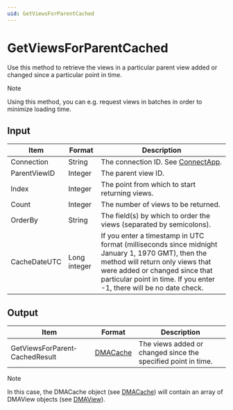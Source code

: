```yaml
---
uid: GetViewsForParentCached
---
```


# GetViewsForParentCached

Use this method to retrieve the views in a particular parent view added or changed since a particular point in time.

> [!NOTE]
> Using this method, you can e.g. request views in batches in order to minimize loading time.

## Input

| Item | Format | Description |
|--|--|--|
| Connection | String | The connection ID. See [ConnectApp](xref:ConnectApp). |
| ParentViewID | Integer | The parent view ID. |
| Index | Integer | The point from which to start returning views. |
| Count | Integer | The number of views to be returned. |
| OrderBy | String | The field(s) by which to order the views (separated by semicolons). |
| CacheDateUTC | Long integer | If you enter a timestamp in UTC format (milliseconds since midnight January 1, 1970 GMT), then the method will return only views that were added or changed since that particular point in time. If you enter -1, there will be no date check. |

## Output

| Item | Format | Description |
|--|--|--|
| GetViewsForParent­CachedResult | [DMACache](xref:DMACache) | The views added or changed since the specified point in time. |

> [!NOTE]
> In this case, the DMACache object (see [DMACache](xref:DMACache)) will contain an array of DMAView objects (see [DMAView](xref:DMAView)).
